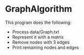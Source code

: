 # GraphAlgorithm

This program does the following:

- Process data/Graph.txt
- Represent it with a matrix
- Remove nodes with 3 edges
- Print remaining nodes and edges